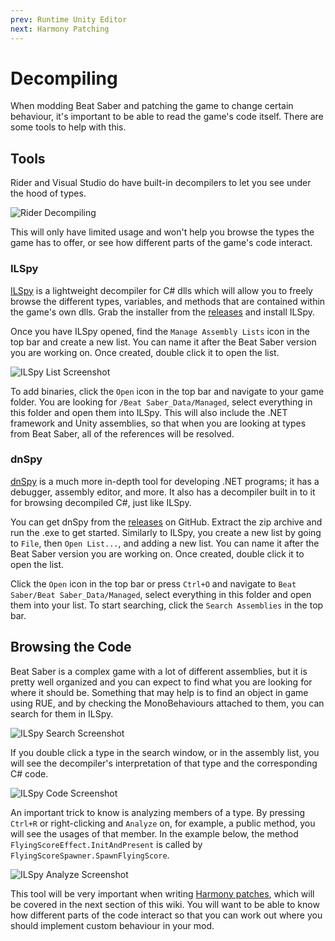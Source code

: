 ```yaml
---
prev: Runtime Unity Editor
next: Harmony Patching
---
```


# Decompiling

When modding Beat Saber and patching the game to change certain behaviour, it's important to be able to read
the game's code itself. There are some tools to help with this.

## Tools

Rider and Visual Studio do have built-in decompilers to let you see under the hood of types.

![Rider Decompiling](/.assets/images/modding/pc-mod-rider-decompiling.jpg 'Rider Decompiling')

This will only have limited usage and won't help you browse the types the game has to offer, or see how different
parts of the game's code interact.

### ILSpy

[ILSpy](https://github.com/icsharpcode/ILSpy) is a lightweight decompiler for C# dlls which will allow you to freely
browse the different types, variables, and methods that are contained within the game's own dlls. Grab the installer
from the [releases](https://github.com/icsharpcode/ILSpy/releases) and install ILSpy.

Once you have ILSpy opened, find the `Manage Assembly Lists` icon in the top bar and create a new list. You can name it
after the Beat Saber version you are working on. Once created, double click it to open the list.

![ILSpy List Screenshot](/.assets/images/modding/pc-mod-ilspy-list.jpg 'ILSpy List Screenshot')

To add binaries, click the `Open` icon in the top bar and navigate to your game folder. You are looking for
`/Beat Saber_Data/Managed`, select everything in this folder and open them into ILSpy. This will also include the
.NET framework and Unity assemblies, so that when you are looking at types from Beat Saber, all of the references will
be resolved.

### dnSpy

[dnSpy](https://github.com/dnSpyEx/dnSpy) is a much more in-depth tool for developing .NET programs; it has a
debugger, assembly editor, and more. It also has a decompiler built in to it for browsing decompiled C#, just like
ILSpy.

You can get dnSpy from the [releases](https://github.com/dnSpyEx/dnSpy/releases) on GitHub. Extract the zip archive and
run the .exe to get started. Similarly to ILSpy, you create a new list by going to `File`, then `Open List...`, and
adding a new list. You can name it after the Beat Saber version you are working on. Once created, double click it to
open the list.

Click the `Open` icon in the top bar or press `Ctrl+O` and navigate to `Beat Saber/Beat Saber_Data/Managed`,
select everything in this folder and open them into your list. To start searching, click the `Search Assemblies` in the
top bar.

## Browsing the Code

Beat Saber is a complex game with a lot of different assemblies, but it is pretty well organized and you can expect to
find what you are looking for where it should be. Something that may help is to find an object in game using RUE,
and by checking the MonoBehaviours attached to them, you can search for them in ILSpy.

![ILSpy Search Screenshot](/.assets/images/modding/pc-mod-ilspy-search.jpg 'ILSpy Search Screenshot')

If you double click a type in the search window, or in the assembly list, you will see the decompiler's interpretation
of that type and the corresponding C# code.

![ILSpy Code Screenshot](/.assets/images/modding/pc-mod-ilspy-code.jpg 'ILSpy Code Screenshot')

An important trick to know is analyzing members of a type. By pressing `Ctrl+R` or right-clicking and `Analyze` on,
for example, a public method, you will see the usages of that member. In the example below, the method
`FlyingScoreEffect.InitAndPresent` is called by `FlyingScoreSpawner.SpawnFlyingScore`.

![ILSpy Analyze Screenshot](/.assets/images/modding/pc-mod-ilspy-analyze.jpg 'ILSpy Analyze Screenshot')

This tool will be very important when writing [Harmony patches](./harmony-patching.md), which will be covered in the next
section of this wiki. You will want to be able to know how different parts of the code interact so that you can work out
where you should implement custom behaviour in your mod.
